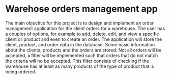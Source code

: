 # Warehose orders management app
The main objective for this project is to design and implement an order management application for the client orders for a warehouse. The user has a couples of options, for example to add, delete, edit, and view a specific client or product and even to create an order. The application will store the client, product, and order data in the database.
Some basic information about the clients, products and the orders are stored. Not all orders will be accepted, a filter will be implemented such that orders that do not match the criteria will no be accepted. This filter consists of checking if the warehouse has at least as many products of the type of product that is being ordered.
